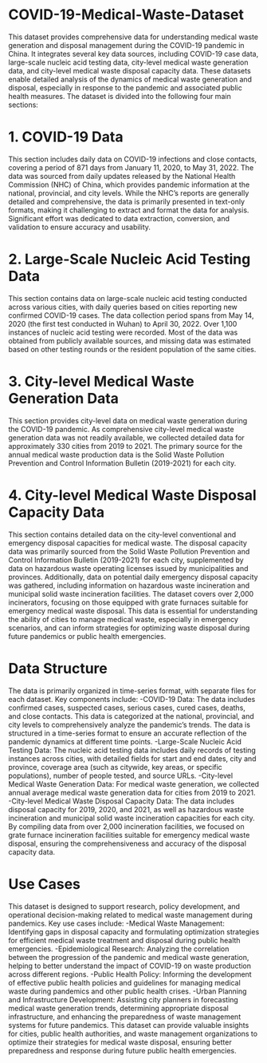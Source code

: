 # COVID-19-Medical-Waste-Dataset

This dataset provides comprehensive data for understanding medical waste generation and disposal management during the COVID-19 pandemic in China. It integrates several key data sources, including COVID-19 case data, large-scale nucleic acid testing data, city-level medical waste generation data, and city-level medical waste disposal capacity data. These datasets enable detailed analysis of the dynamics of medical waste generation and disposal, especially in response to the pandemic and associated public health measures.
The dataset is divided into the following four main sections:

# 1. COVID-19 Data
This section includes daily data on COVID-19 infections and close contacts, covering a period of 871 days from January 11, 2020, to May 31, 2022. The data was sourced from daily updates released by the National Health Commission (NHC) of China, which provides pandemic information at the national, provincial, and city levels.
While the NHC’s reports are generally detailed and comprehensive, the data is primarily presented in text-only formats, making it challenging to extract and format the data for analysis. Significant effort was dedicated to data extraction, conversion, and validation to ensure accuracy and usability.

# 2. Large-Scale Nucleic Acid Testing Data
This section contains data on large-scale nucleic acid testing conducted across various cities, with daily queries based on cities reporting new confirmed COVID-19 cases. The data collection period spans from May 14, 2020 (the first test conducted in Wuhan) to April 30, 2022. Over 1,100 instances of nucleic acid testing were recorded.
Most of the data was obtained from publicly available sources, and missing data was estimated based on other testing rounds or the resident population of the same cities. 

# 3. City-level Medical Waste Generation Data
This section provides city-level data on medical waste generation during the COVID-19 pandemic. As comprehensive city-level medical waste generation data was not readily available, we collected detailed data for approximately 330 cities from 2019 to 2021. The primary source for the annual medical waste production data is the Solid Waste Pollution Prevention and Control Information Bulletin (2019-2021) for each city.

# 4. City-level Medical Waste Disposal Capacity Data
This section contains detailed data on the city-level conventional and emergency disposal capacities for medical waste. The disposal capacity data was primarily sourced from the Solid Waste Pollution Prevention and Control Information Bulletin (2019-2021) for each city, supplemented by data on hazardous waste operating licenses issued by municipalities and provinces.
Additionally, data on potential daily emergency disposal capacity was gathered, including information on hazardous waste incineration and municipal solid waste incineration facilities. The dataset covers over 2,000 incinerators, focusing on those equipped with grate furnaces suitable for emergency medical waste disposal. This data is essential for understanding the ability of cities to manage medical waste, especially in emergency scenarios, and can inform strategies for optimizing waste disposal during future pandemics or public health emergencies.

# Data Structure
The data is primarily organized in time-series format, with separate files for each dataset. Key components include:
-COVID-19 Data: The data includes confirmed cases, suspected cases, serious cases, cured cases, deaths, and close contacts. This data is categorized at the national, provincial, and city levels to comprehensively analyze the pandemic’s trends. The data is structured in a time-series format to ensure an accurate reflection of the pandemic dynamics at different time points.
-Large-Scale Nucleic Acid Testing Data: The nucleic acid testing data includes daily records of testing instances across cities, with detailed fields for start and end dates, city and province, coverage area (such as citywide, key areas, or specific populations), number of people tested, and source URLs.
-City-level Medical Waste Generation Data: For medical waste generation, we collected annual average medical waste generation data for cities from 2019 to 2021.
-City-level Medical Waste Disposal Capacity Data: The data includes disposal capacity for 2019, 2020, and 2021, as well as hazardous waste incineration and municipal solid waste incineration capacities for each city. By compiling data from over 2,000 incineration facilities, we focused on grate furnace incineration facilities suitable for emergency medical waste disposal, ensuring the comprehensiveness and accuracy of the disposal capacity data.

# Use Cases
This dataset is designed to support research, policy development, and operational decision-making related to medical waste management during pandemics. Key use cases include:
-Medical Waste Management: Identifying gaps in disposal capacity and formulating optimization strategies for efficient medical waste treatment and disposal during public health emergencies.
-Epidemiological Research: Analyzing the correlation between the progression of the pandemic and medical waste generation, helping to better understand the impact of COVID-19 on waste production across different regions.
-Public Health Policy: Informing the development of effective public health policies and guidelines for managing medical waste during pandemics and other public health crises.
-Urban Planning and Infrastructure Development: Assisting city planners in forecasting medical waste generation trends, determining appropriate disposal infrastructure, and enhancing the preparedness of waste management systems for future pandemics.
This dataset can provide valuable insights for cities, public health authorities, and waste management organizations to optimize their strategies for medical waste disposal, ensuring better preparedness and response during future public health emergencies.


